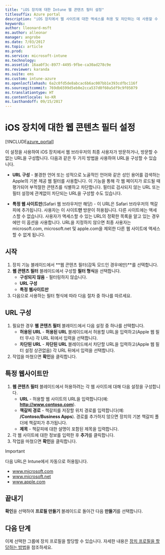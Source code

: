 ```yaml
---
title: "iOS 장치에 대한 Intune 웹 콘텐츠 필터 설정"
titlesuffix: Azure portal
description: "iOS 장치에서 웹 사이트에 대한 액세스를 허용 및 차단하는 데 사용할 수 있는 설정을 알아봅니다.\""
keywords: 
author: lleonard-msft
ms.author: alleonar
manager: angrobe
ms.date: 7/03/2017
ms.topic: article
ms.prod: 
ms.service: microsoft-intune
ms.technology: 
ms.assetid: 16aa0f3c-8977-4495-9fbe-ca30ad278c9e
ms.reviewer: karanda
ms.suite: ems
ms.custom: intune-azure
ms.openlocfilehash: 6a2c0fd5de8abcac6b6ac007bb1e393cdfbc116f
ms.sourcegitcommit: 769db6599d5eb0e2cca537d0f60a5df9c9f05079
ms.translationtype: HT
ms.contentlocale: ko-KR
ms.lasthandoff: 09/15/2017
---
```

# <a name="web-content-filter-settings-for-ios-devices"></a>iOS 장치에 대한 웹 콘텐츠 필터 설정

[!INCLUDE[azure_portal](./includes/azure_portal.md)]

이 설정을 사용하여 iOS 장치에서 웹 브라우저의 최종 사용자가 방문하거나, 방문할 수 없는 URL을 구성합니다. 다음과 같은 두 가지 방법을 사용하여 URL을 구성할 수 있습니다.

- **URL 구성** - 불경한 언어 또는 성적으로 노골적인 언어와 같은 성인 용어를 검색하는 Apple의 기본 제공 웹 필터를 사용합니다. 이 기능을 통해 각 웹 페이지가 로드될 때 평가되어 부적절한 콘텐츠를 식별하고 차단합니다. 필터로 검사되지 않는 URL 또는 필터 설정에 관계없이 차단되는 URL을 구성할 수도 있습니다.

- **특정 웹 사이트만**(Safari 웹 브라우저만 해당) - 이 URL은 Safari 브라우저의 책갈피에 추가됩니다. 사용자는 이 사이트**만** 방문이 허용됩니다. 다른 사이트에는 액세스할 수 없습니다. 사용자가 액세스할 수 있는 URL의 정확한 목록을 알고 있는 경우에만 이 옵션을 사용합니다.
URL을 지정하지 않으면 최종 사용자는 microsoft.com, microsoft.net 및 apple.com을 제외한 다른 웹 사이트에 액세스할 수 없게 됩니다.



## <a name="get-started"></a>시작

1. 장치 기능 블레이드에서 **웹 콘텐츠 필터(감독 모드인 경우에만)**를 선택합니다.
2. **웹 콘텐츠 필터** 블레이드에서 구성할 **필터 형식**을 선택합니다.
    - **구성되지 않음** - 필터링하지 않습니다.
    - **URL 구성**
    - **특정 웹사이트만**
3. 다음으로 사용하는 필터 형식에 따라 다음 절차 중 하나를 따르세요.


## <a name="configure-urls"></a>URL 구성

1. 필요한 경우 **웹 콘텐츠 필터** 블레이드에서 다음 설정 중 하나를 선택합니다.
    - **허용된 URL** - **허용된 URL** 블레이드에서 허용할 URL을 입력하고(Apple 웹 필터 무시) 각 URL 뒤에서 입력을 선택합니다.
    - **차단된 URL** - **차단된 URL** 블레이드에서 차단할 URL을 입력하고(Apple 웹 필터 설정 상관없음) 각 URL 뒤에서 입력을 선택합니다.
2. 작업을 마쳤으면 **확인**을 클릭합니다.


## <a name="specific-websites-only"></a>특정 웹사이트만

1. **웹 콘텐츠 필터** 블레이드에서 허용하려는 각 웹 사이트에 대해 다음 설정을 구성합니다.
    - **URL** - 허용할 웹 사이트의 URL을 입력합니다(예: **http://www.contoso.com**).
    - **책갈피 경로** - 책갈피를 저장할 위치 경로를 입력합니다(예: **/Contoso/Business Apps**). 경로를 추가하지 않으면 장치의 기본 책갈피 폴더에 책갈피가 추가됩니다.
    - **제목** - 책갈피에 대한 설명이 포함된 제목을 입력합니다.
2. 각 웹 사이트에 대한 정보를 입력한 후 **추가**를 클릭합니다.
3. 작업을 마쳤으면 **확인**을 클릭합니다.

>[!IMPORTANT] 
> 다음 URL은 Intune에서 자동으로 허용됩니다.
> - www.microsoft.com
> - www.microsoft.net
> - www.apple.com

## <a name="finish-up"></a>끝내기

**확인**을 선택하여 **프로필 만들기** 블레이드로 돌아간 다음 **만들기**를 선택합니다.

## <a name="next-steps"></a>다음 단계

이제 선택한 그룹에 장치 프로필을 할당할 수 있습니다. 자세한 내용은 [장치 프로필을 할당하는 방법](device-profile-assign.md)을 참조하세요.

